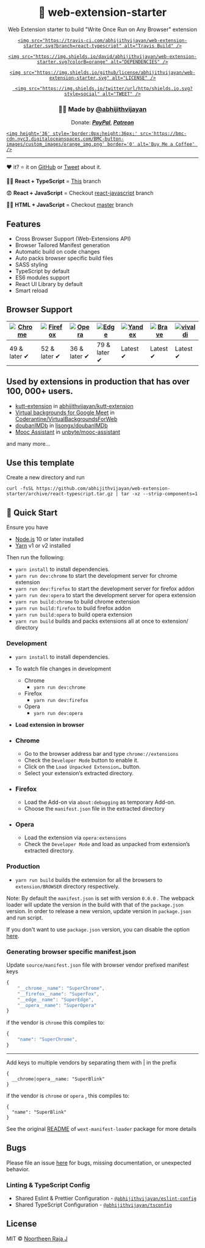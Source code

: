 <h1 align="center">🚀 web-extension-starter</h1>
<p align="center">Web Extension starter to build "Write Once Run on Any Browser" extension</p>
<div align="center">
  <a href="https://travis-ci.com/abhijithvijayan/web-extension-starter">

    <img src="https://travis-ci.com/abhijithvijayan/web-extension-starter.svg?branch=react-typescript" alt="Travis Build" />

  </a>
  </a>
  <a href="https://david-dm.org/abhijithvijayan/web-extension-starter">

    <img src="https://img.shields.io/david/abhijithvijayan/web-extension-starter.svg?colorB=orange" alt="DEPENDENCIES" />

  </a>
  <a href="https://github.com/abhijithvijayan/web-extension-starter/blob/master/LICENSE">

    <img src="https://img.shields.io/github/license/abhijithvijayan/web-extension-starter.svg" alt="LICENSE" />

  </a>
  <a href="https://twitter.com/intent/tweet?text=Check%20out%20web-extension-starter%21%20by%20%40_abhijithv%0A%0AWeb%20Extension%20starter%20to%20build%20%22Write%20Once%20Run%20on%20Any%20Browser%22%20extension.%20https%3A%2F%2Fgithub.com%2Fabhijithvijayan%2Fweb-extension-starter%0A%0A%23javascript%20%23react%20%23typescript%20%23sass%20%23webextension%20%23chrome%20%23firefox%20%23opera">

     <img src="https://img.shields.io/twitter/url/http/shields.io.svg?style=social" alt="TWEET" />

  </a>
</div>
<h3 align="center">🙋‍♂️ Made by <a href="https://twitter.com/_abhijithv">@abhijithvijayan</a></h3>
<p align="center">
  Donate:
  <a href="https://www.paypal.me/iamabhijithvijayan" target='_blank'><i><b>PayPal</b></i></a>, 
  <a href="https://www.patreon.com/abhijithvijayan" target='_blank'><i><b>Patreon</b></i></a>
</p>
<p align="center">
  <a href='https://www.buymeacoffee.com/abhijithvijayan' target='_blank'>

    <img height='36' style='border:0px;height:36px;' src='https://bmc-cdn.nyc3.digitaloceanspaces.com/BMC-button-images/custom_images/orange_img.png' border='0' alt='Buy Me a Coffee' />

  </a>
</p>
<hr />

❤️ it? ⭐️ it on [GitHub](https://github.com/abhijithvijayan/web-extension-starter) or [Tweet](https://twitter.com/intent/tweet?text=Check%20out%20web-extension-starter%21%20by%20%40_abhijithv%0A%0AWeb%20Extension%20starter%20to%20build%20%22Write%20Once%20Run%20on%20Any%20Browser%22%20extension.%20https%3A%2F%2Fgithub.com%2Fabhijithvijayan%2Fweb-extension-starter%0A%0A%23javascript%20%23react%20%23typescript%20%23sass%20%23webextension%20%23chrome%20%23firefox%20%23opera) about it.

🧙‍♂️ **React + TypeScript** = [This](https://github.com/abhijithvijayan/web-extension-starter/tree/react-typescript) branch

😨 **React + JavaScript** = Checkout [react-javascript](https://github.com/abhijithvijayan/web-extension-starter/tree/react-javascript) branch

👶🏼 **HTML + JavaScript** = Checkout [master](https://github.com/abhijithvijayan/web-extension-starter/tree/master) branch

## Features

* Cross Browser Support (Web-Extensions API)
* Browser Tailored Manifest generation
* Automatic build on code changes
* Auto packs browser specific build files
* SASS styling
* TypeScript by default
* ES6 modules support
* React UI Library by default
* Smart reload

## Browser Support

| [![Chrome](https://raw.github.com/alrra/browser-logos/master/src/chrome/chrome_48x48.png)](/) | [![Firefox](https://raw.github.com/alrra/browser-logos/master/src/firefox/firefox_48x48.png)](/) | [![Opera](https://raw.github.com/alrra/browser-logos/master/src/opera/opera_48x48.png)](/) | [![Edge](https://raw.github.com/alrra/browser-logos/master/src/edge/edge_48x48.png)](/) | [![Yandex](https://raw.github.com/alrra/browser-logos/master/src/yandex/yandex_48x48.png)](/) | [![Brave](https://raw.github.com/alrra/browser-logos/master/src/brave/brave_48x48.png)](/) | [![vivaldi](https://raw.github.com/alrra/browser-logos/master/src/vivaldi/vivaldi_48x48.png)](/) |
| --------------------------------------------------------------------------------------------- | ------------------------------------------------------------------------------------------------ | ------------------------------------------------------------------------------------------ | --------------------------------------------------------------------------------------- | --------------------------------------------------------------------------------------------- | ------------------------------------------------------------------------------------------ | ------------------------------------------------------------------------------------------------ |
| 49 & later ✔                                                                                  | 52 & later ✔                                                                                     | 36 & later ✔                                                                               | 79 & later ✔                                                                            | Latest ✔                                                                                      | Latest ✔                                                                                   | Latest ✔                                                                                         |

## Used by extensions in production that has over 100, 000+ users.

* [kutt-extension](https://chrome.google.com/webstore/detail/kutt/pklakpjfiegjacoppcodencchehlfnpd) in [abhijithvijayan/kutt-extension](https://github.com/abhijithvijayan/kutt-extension)
* [Virtual backgrounds for Google Meet](https://chrome.google.com/webstore/detail/virtual-backgrounds-for-g/ghlkgnalbbkgpdlodjlackgjehofahoc) in [Coderantine/VirtualBackgroundsForWeb](https://github.com/Coderantine/VirtualBackgroundsForWeb)
* [doubanIMDb](https://chrome.google.com/webstore/detail/doubanimdb/nfibbjnhkbjlgjaojglmmibdjicidini) in [lisongx/doubanIMDb](https://github.com/lisongx/doubanIMDb)
* [Mooc Assistant](https://chrome.google.com/webstore/detail/mooc-assistant/oebggekgendmoeedkkdkdcdbmfbfeldc) in [unbyte/mooc-assistant](https://github.com/unbyte/mooc-assistant)

and many more...

## Use this template

Create a new directory and run

``` 
curl -fsSL https://github.com/abhijithvijayan/web-extension-starter/archive/react-typescript.tar.gz | tar -xz --strip-components=1
```

## 🚀 Quick Start

Ensure you have

* [Node.js](https://nodejs.org) 10 or later installed
* [Yarn](https://yarnpkg.com) v1 or v2 installed

Then run the following:

* `yarn install` to install dependencies.
* `yarn run dev:chrome` to start the development server for chrome extension
* `yarn run dev:firefox` to start the development server for firefox addon
* `yarn run dev:opera` to start the development server for opera extension
* `yarn run build:chrome` to build chrome extension
* `yarn run build:firefox` to build firefox addon
* `yarn run build:opera` to build opera extension
* `yarn run build` builds and packs extensions all at once to extension/ directory

### Development

* `yarn install` to install dependencies.
* To watch file changes in development

  + Chrome
    - `yarn run dev:chrome`
  + Firefox
    - `yarn run dev:firefox`
  + Opera
    - `yarn run dev:opera`
* **Load extension in browser**

* ### Chrome

  + Go to the browser address bar and type `chrome://extensions`
  + Check the `Developer Mode` button to enable it.
  + Click on the `Load Unpacked Extension…` button.
  + Select your extension’s extracted directory.

* ### Firefox

  + Load the Add-on via `about:debugging` as temporary Add-on.
  + Choose the `manifest.json` file in the extracted directory

* ### Opera

  + Load the extension via `opera:extensions`
  + Check the `Developer Mode` and load as unpacked from extension’s extracted directory.

### Production

* `yarn run build` builds the extension for all the browsers to `extension/BROWSER` directory respectively.

Note: By default the `manifest.json` is set with version `0.0.0` . The webpack loader will update the version in the build with that of the `package.json` version. In order to release a new version, update version in `package.json` and run script.

If you don't want to use `package.json` version, you can disable the option [here](https://github.com/abhijithvijayan/web-extension-starter/blob/e10158c4a49948dea9fdca06592876d9ca04e028/webpack.config.js#L79).

### Generating browser specific manifest.json

Update `source/manifest.json` file with browser vendor prefixed manifest keys

``` js
{
    "__chrome__name": "SuperChrome",
    "__firefox__name": "SuperFox",
    "__edge__name": "SuperEdge",
    "__opera__name": "SuperOpera"
}
```

if the vendor is `chrome` this compiles to:

``` js
{
    "name": "SuperChrome",
}
```

---

Add keys to multiple vendors by separating them with | in the prefix

``` 
{
  __chrome|opera__name: "SuperBlink"
}
```

if the vendor is `chrome` or `opera` , this compiles to:

``` 
{
  "name": "SuperBlink"
}
```

See the original [README](https://github.com/abhijithvijayan/wext-manifest-loader) of `wext-manifest-loader` package for more details

## Bugs

Please file an issue [here](https://github.com/abhijithvijayan/web-extension-starter/issues/new) for bugs, missing documentation, or unexpected behavior.

### Linting & TypeScript Config

* Shared Eslint & Prettier Configuration - [ `@abhijithvijayan/eslint-config` ](https://www.npmjs.com/package/@abhijithvijayan/eslint-config)
* Shared TypeScript Configuration - [ `@abhijithvijayan/tsconfig` ](https://www.npmjs.com/package/@abhijithvijayan/tsconfig)

## License

MIT © [Noortheen Raja J](https://github.com/jnoortheen/)
